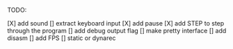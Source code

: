 TODO:

[X] add sound
[] extract keyboard input
[X] add pause
[X] add STEP to step through the program
[] add debug output flag
[] make pretty interface
[] add disasm
[] add FPS
[] static or dynarec
